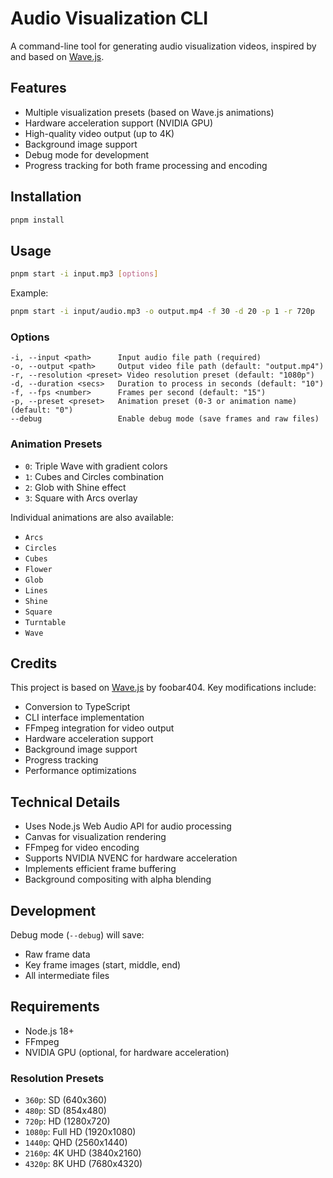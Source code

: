 # Audio Visualization CLI

A command-line tool for generating audio visualization videos, inspired by and based on [Wave.js](https://github.com/foobar404/Wave.js).

## Features

- Multiple visualization presets (based on Wave.js animations)
- Hardware acceleration support (NVIDIA GPU)
- High-quality video output (up to 4K)
- Background image support
- Debug mode for development
- Progress tracking for both frame processing and encoding

## Installation

```bash
pnpm install
```

## Usage

```bash
pnpm start -i input.mp3 [options]
```

Example:

```bash
pnpm start -i input/audio.mp3 -o output.mp4 -f 30 -d 20 -p 1 -r 720p 
```

### Options

```
-i, --input <path>      Input audio file path (required)
-o, --output <path>     Output video file path (default: "output.mp4")
-r, --resolution <preset> Video resolution preset (default: "1080p")
-d, --duration <secs>   Duration to process in seconds (default: "10")
-f, --fps <number>      Frames per second (default: "15")
-p, --preset <preset>   Animation preset (0-3 or animation name) (default: "0")
--debug                 Enable debug mode (save frames and raw files)
```

### Animation Presets

- `0`: Triple Wave with gradient colors
- `1`: Cubes and Circles combination
- `2`: Glob with Shine effect
- `3`: Square with Arcs overlay

Individual animations are also available:
- `Arcs`
- `Circles`
- `Cubes`
- `Flower`
- `Glob`
- `Lines`
- `Shine`
- `Square`
- `Turntable`
- `Wave`

## Credits

This project is based on [Wave.js](https://github.com/foobar404/Wave.js) by foobar404. Key modifications include:

- Conversion to TypeScript
- CLI interface implementation
- FFmpeg integration for video output
- Hardware acceleration support
- Background image support
- Progress tracking
- Performance optimizations

## Technical Details

- Uses Node.js Web Audio API for audio processing
- Canvas for visualization rendering
- FFmpeg for video encoding
- Supports NVIDIA NVENC for hardware acceleration
- Implements efficient frame buffering
- Background compositing with alpha blending

## Development

Debug mode (`--debug`) will save:
- Raw frame data
- Key frame images (start, middle, end)
- All intermediate files

## Requirements

- Node.js 18+
- FFmpeg
- NVIDIA GPU (optional, for hardware acceleration) 

### Resolution Presets

- `360p`: SD (640x360)
- `480p`: SD (854x480)
- `720p`: HD (1280x720)
- `1080p`: Full HD (1920x1080)
- `1440p`: QHD (2560x1440)
- `2160p`: 4K UHD (3840x2160)
- `4320p`: 8K UHD (7680x4320) 
